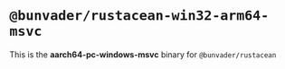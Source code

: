 # `@bunvader/rustacean-win32-arm64-msvc`

This is the **aarch64-pc-windows-msvc** binary for `@bunvader/rustacean`
